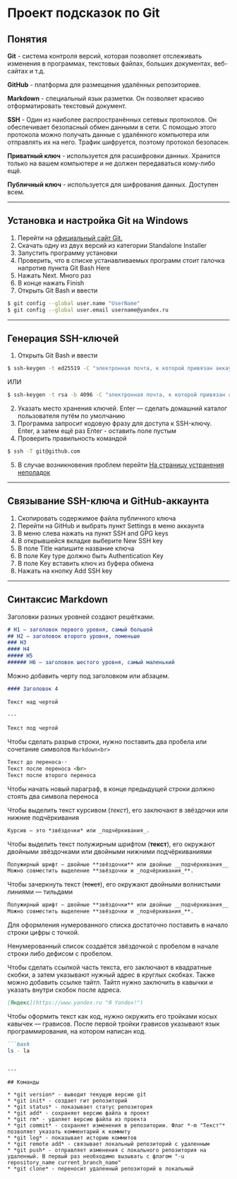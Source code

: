 # Проект подсказок по Git

## Понятия

**Git** - система контроля версий, которая позволяет отслеживать изменения в программах, текстовых файлах, больших документах, веб-сайтах и т.д.

**GitHub** - платформа для размещения удалённых репозиториев.

**Markdown** - специальный язык разметки. Он позволяет красиво отформатировать текстовый документ.

**SSH** - Один из наиболее распространённых сетевых протоколов. Он обеспечивает безопасный обмен данными в сети. 
С помощью этого протокола можно получать данные с удалённого компьютера или отправлять их на него. Трафик шифруется, поэтому протокол безопасен.

**Приватный ключ** - используется для расшифровки данных. Хранится только на вашем компьютере и не должен передаваться кому-либо ещё.

**Публичный ключ** - используется для шифрования данных. Доступен всем. 

---

## Установка и настройка Git на Windows

1. Перейти на [официальный сайт Git.](https://git-scm.com/downloads/win)
2. Скачать одну из двух версий из категории Standalone Installer
3. Запустить программу установки
4. Проверить, что в списке устанавливаемых программ стоит галочка напротив пункта Git Bash Here
5. Нажать Next. Много раз
6. В конце нажать Finish
7. Открыть Git Bash и ввести

```bash
$ git config --global user.name "UserName" 
$ git config --global user.email username@yandex.ru
```

---

## Генерация SSH-ключей
1. Открыть Git Bash и ввести
```bash
$ ssh-keygen -t ed25519 -C "электронная почта, к которой привязан аккаунт на GitHub"
```
ИЛИ 
```bash
$ ssh-keygen -t rsa -b 4096 -C "электронная почта, к которой привязан аккаунт на GitHub"
```
2. Указать место хранения ключей. Enter — сделать домашний каталог пользователя путём по умолчанию
3. Программа запросит кодовую фразу для доступа к SSH-ключу. Enter, а затем ещё раз Enter - оставить поле пустым
4. Проверить правильность командой
```bash
$ ssh -T git@github.com
```
5. В случае возникновения проблем перейти [На страницу устранения неполадок](https://docs.github.com/en/authentication/troubleshooting-ssh)

---

## Связывание SSH-ключа и GitHub-аккаунта

1. Скопировать содержимое файла публичного ключа
2. Перейти на GitHub и выбрать пункт Settings в меню аккаунта
3. В меню слева нажать на пункт SSH and GPG keys
4. В открывшейся вкладке выберите New SSH key
5. В поле Title напишите название ключа
6. В поле Key type должно быть Authentication Key
7. В поле Key вставить ключ из буфера обмена
8. Нажать на кнопку Add SSH key

---

## Синтаксис Markdown

Заголовки разных уровней создают решётками.
```Markdown
# H1 — заголовок первого уровня, самый большой
## H2 — заголовок второго уровня, поменьше
### H3
#### H4
##### H5
###### H6 — заголовок шестого уровня, самый маленький
```

Можно добавить черту под заголовком или абзацем.
```Markdown
#### Заголовок 4
  
Текст над чертой
  
---
  
Текст под чертой
```

Чтобы сделать разрыв строки, нужно поставить два пробела или сочетание символов ```Markdown<br>```
```Markdown
Текст до переноса⋅⋅  
Текст после переноса <br>
Текст после второго переноса
```

Чтобы начать новый параграф, в конце предыдущей строки должно стоять два символа переноса

Чтобы выделить текст курсивом (*текст*), его заключают в звёздочки или нижние подчёркивания
```Markdown
Курсив — это *звёздочки* или _подчёркивания_.
```

Чтобы выделить текст полужирным шрифтом (**текст**), его окружают двойными звёздочками или двойными нижними подчёркиваниями
```Markdown
Полужирный шрифт — двойные **звёздочки** или двойные __подчёркивания__.
Можно совместить выделение **звёздочки и _подчёркивания_**.
```

Чтобы зачеркнуть текст (~~текст~~), его окружают двойными волнистыми линиями — тильдами
```Markdown
Полужирный шрифт — двойные **звёздочки** или двойные __подчёркивания__.
Можно совместить выделение **звёздочки и _подчёркивания_**.
```

Для оформления нумерованного списка достаточно поставить в начало строки цифры с точкой.

Ненумерованный список создаётся звёздочкой с пробелом в начале строки либо дефисом с пробелом.

Чтобы сделать ссылкой часть текста, его заключают в квадратные скобки, а затем указывают нужный адрес в круглых скобках. Также можно добавить ссылке тайтл. Тайтл нужно заключить в кавычки и указать внутри скобок после адреса.
```Markdown
[Яндекс](https://www.yandex.ru "Я Yandex!")
```

Чтобы оформить текст как код, нужно окружить его тройками косых кавычек — грависов. После первой тройки грависов указывают язык программирования, на котором написан код.
```Markdown
```bash
ls - la
```
```

--- 

## Команды

* *git version* - выводит текущую версию git
* *git init* - создает гит репозиторий
* *git status* - показывает статус репозитория
* *git add* - сохраняет версию файла в проект
* *git rm* - удаляет версию файла из проекта
* *git commit* - сохраняет изменения в репозитории. Флаг *-m "Текст"* позволяет указать комментарий к коммиту
* *git log* - показывает историю коммитов
* *git remote add* - связывает локальный репозиторий с удаленным
* *git push* - отправляет изменения с локального репозитория на удаленный. В первый раз необходимо вызывать с флагом "-u repository_name current_branch_name"
* *git clone* - переносит удаленный репозиторий в локальный
